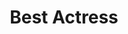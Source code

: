 ---
title: "Best Actress"
edition: 2011
winner: "Elizabeth Olsen"
kind: "actor"
film: martha-marcy-may-marlene.md
image: https://m.media-amazon.com/images/M/MV5BMTMwMDg2NzExM15BMl5BanBnXkFtZTcwNzY4ODUzNA@@._V1_FMjpg_UX1280_.jpg
type: award
weight: 5
---